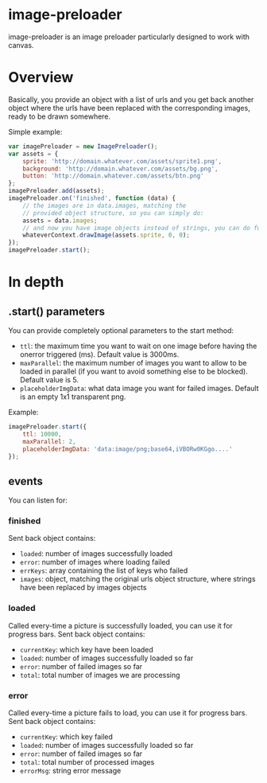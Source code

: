 image-preloader
==============

image-preloader is an image preloader particularly designed to work with canvas.

# Overview

Basically, you provide an object with a list of urls and you get back another object where the urls have been replaced with the corresponding images, ready to be drawn somewhere.

Simple example:

```javascript
var imagePreloader = new ImagePreloader();
var assets = {
	sprite: 'http://domain.whatever.com/assets/sprite1.png',
	background: 'http://domain.whatever.com/assets/bg.png',
	button: 'http://domain.whatever.com/assets/btn.png'
};
imagePreloader.add(assets);
imagePreloader.on('finished', function (data) {
	// the images are in data.images, matching the
	// provided object structure, so you can simply do:
	assets = data.images;
	// and now you have image objects instead of strings, you can do for example:
	whateverContext.drawImage(assets.sprite, 0, 0);
});
imagePreloader.start();
```

# In depth

## .start() parameters

You can provide completely optional parameters to the start method:

- `ttl`: the maximum time you want to wait on one image before having the onerror triggered (ms). Default value is 3000ms.
- `maxParallel`: the maximum number of images you want to allow to be loaded in parallel (if you want to avoid something else to be blocked). Default value is 5.
- `placeholderImgData`: what data image you want for failed images. Default is an empty 1x1 transparent png.

Example:
```javascript
imagePreloader.start({
	ttl: 10000,
	maxParallel: 2,
	placeholderImgData: 'data:image/png;base64,iVBORw0KGgo....'
});
```

## events

You can listen for:

### finished

Sent back object contains:

- `loaded`: number of images successfully loaded
- `error`: number of images where loading failed
- `errKeys`: array containing the list of keys who failed
- `images`: object, matching the original urls object structure, where strings have been replaced by images objects

### loaded

Called every-time a picture is successfully loaded, you can use it for progress bars. Sent back object contains:

- `currentKey`: which key have been loaded
- `loaded`: number of images successfully loaded so far
- `error`: number of failed images so far
- `total`: total number of images we are processing

### error

Called every-time a picture fails to load, you can use it for progress bars. Sent back object contains:

- `currentKey`: which key failed
- `loaded`: number of images successfully loaded so far
- `error`: number of failed images so far
- `total`: total number of processed images
- `errorMsg`: string error message